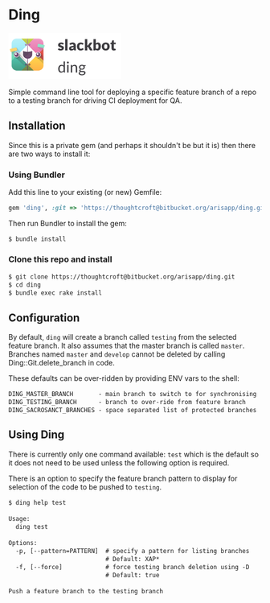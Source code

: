 # Ding

![Ding](./ding.png)

Simple command line tool for deploying a specific feature branch of a
repo to a testing branch for driving CI deployment for QA.

## Installation

Since this is a private gem (and perhaps it shouldn't be but it is) then
there are two ways to install it:

### Using Bundler

Add this line to your existing (or new) Gemfile:

```ruby
gem 'ding', :git => 'https://thoughtcroft@bitbucket.org/arisapp/ding.git'
```

Then run Bundler to install the gem:

    $ bundle install

### Clone this repo and install

    $ git clone https://thoughtcroft@bitbucket.org/arisapp/ding.git
    $ cd ding
    $ bundle exec rake install

## Configuration

By default, `ding` will create a branch called `testing` from the
selected feature branch. It also assumes that the master branch is
called `master`. Branches named `master` and `develop` cannot be deleted
by calling Ding::Git.delete_branch in code.

These defaults can be over-ridden by providing ENV vars to the shell:

    DING_MASTER_BRANCH       - main branch to switch to for synchronising
    DING_TESTING_BRANCH      - branch to over-ride from feature branch
    DING_SACROSANCT_BRANCHES - space separated list of protected branches

## Using Ding

There is currently only one command available: `test` which is the
default so it does not need to be used unless the following option is required.

There is an option to specify the feature branch pattern to display for
selection of the code to be pushed to `testing`.

    $ ding help test

    Usage:
      ding test

    Options:
      -p, [--pattern=PATTERN]  # specify a pattern for listing branches
                               # Default: XAP*
      -f, [--force]            # force testing branch deletion using -D
                               # Default: true

    Push a feature branch to the testing branch
